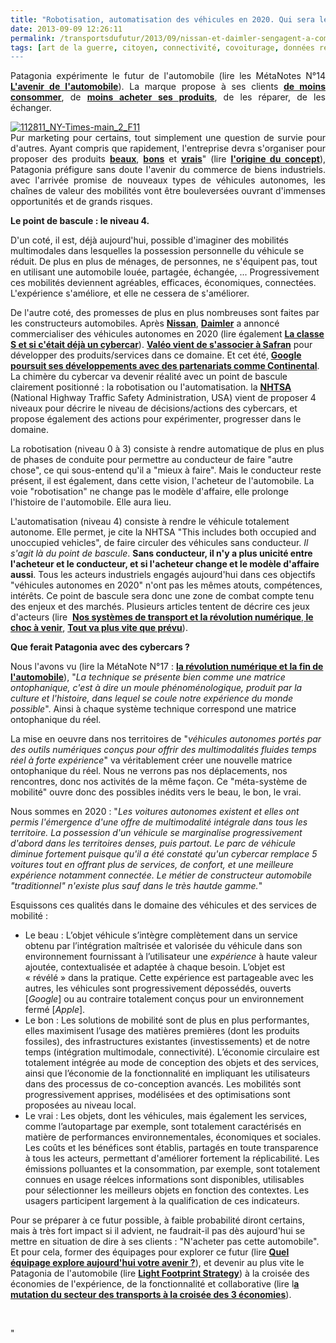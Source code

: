 ```yaml
---
title: "Robotisation, automatisation des véhicules en 2020. Qui sera le Patagonia de l'automobile ?"
date: 2013-09-09 12:26:11
permalink: /transportsdufutur/2013/09/nissan-et-daimler-sengagent-a-commercialiser-des-voitures-autonomes-en-2020-risques-et-opportunites.html
tags: [art de la guerre, citoyen, connectivité, covoiturage, données réelles, economie circulaire, économie de l'expérience, économie du quaternaire, économie fonctionnalité, Efficacité énergétique, externalité, FORD, google, innovation, intelligence collective, internet, internet des objets, management de la mobilité, Service de mobilité, Véhicule, véhicule mono-usage, véhicule propre]
---
```


<p style="text-align: justify">Patagonia expérimente le futur de l'automobile (lire les MétaNotes N°14 <strong><a href="https://gabrielplassat.github.io/transportsdufutur/2012/07/lavenir-de-lautomobile.html" target="_blank">L'avenir de l'automobile</a></strong>). La marque propose à ses clients <strong><a href="http://online.wsj.com/article/SB10001424052702303513404577352221465986612.html" target="_blank">de moins consommer</a></strong>, de <strong><a href="http://www.patagonia.com/email/11/112811.html" target="_blank">moins acheter ses produits</a></strong>, de les réparer, de les échanger.   </p> <p style="text-align: justify"> <a class="asset-img-link" href="http://featherfiles.aviary.com/2013-09-09/f77694d11/e1c41ee001054b14b1a259cdcaadbac3_hires.png"><img alt="112811_NY-Times-main_2_F11" class="asset  asset-image at-xid-6a0120a66d2ad4970b019aff475d5c970d" src="/wp-content/uploads/sites/6/old/6a0120a66d2ad4970b019aff475d5c970d-320wi.png" style="margin-left: auto;margin-right: auto" title="112811_NY-Times-main_2_F11" /></a><br />Pur marketing pour certains, tout simplement une question de survie pour d'autres. Ayant compris que rapidement, l'entreprise devra s'organiser pour proposer des produits <strong><a href=""http://www.patagonia.com/eu/frFR/ambassadors"" target=""_blank"">beaux</a></strong>, <strong><a href=""http://www.patagonia.com/eu/frFR/footprint?LAC=frFR&assetid=23429&ln=451"" target=""_blank"">bons</a></strong> et <strong><a href=""http://instagram.com/wornwear"" target=""_blank"">vrais</a></strong>" (lire <strong><a href=""http://noubel.fr/questions-parfumees/"" target=""_blank"">l'origine du concept</a></strong>), Patagonia préfigure sans doute l'avenir du commerce de biens industriels. avec l'arrivée promise de nouveaux types de véhicules autonomes, les chaînes de valeur des mobilités vont être bouleversées ouvrant d'immenses opportunités et de grands risques. </p>  <!--more-->      <p style=""text-align: justify""><strong>Le point de bascule : le niveau 4.</strong></p> <p style=""text-align: justify"">D'un coté, il est, déjà aujourd'hui, possible d'imaginer des mobilités multimodales dans lesquelles la possession personnelle du véhicule se réduit. De plus en plus de ménages, de personnes, ne s'équipent pas, tout en utilisant une automobile louée, partagée, échangée, ... Progressivement ces mobilités deviennent agréables, efficaces, économiques, connectées. L'expérience s'améliore, et elle ne cessera de s'améliorer. </p> <p style=""text-align: justify"">De l'autre coté, des promesses de plus en plus nombreuses sont faites par les constructeurs automobiles. Après <strong><a href=""http://www.bloomberg.com/news/2013-08-27/nissan-sets-goal-of-bringing-first-self-driving-cars-by-2020.html"" target=""_blank"">Nissan</a></strong>, <strong><a href=""http://www.timeslive.co.za/thetimes/2013/09/09/daimler-to-wheel-out-self-drive-car-by-2020"" target=""_blank"">Daimler</a></strong> a annoncé commercialiser des véhicules autonomes en 2020 (lire également <strong><a href="https://gabrielplassat.github.io/transportsdufutur/2013/07/prochaine-mercedes-classe-s-et-si-cetait-deja-un-cybercar.html"" target=""_blank"">La classe S et si c'était déjà un cybercar</a></strong>). <strong><a href=""http://www.safran-group.com/site-safran/presse-et-medias/communiques-de-presse/2013/article/valeo-et-safran-signent-un-accord?13181"" target=""_blank"">Valéo vient de s'associer à Safran</a></strong> pour développer des produits/services dans ce domaine. Et cet été, <strong><a href=""http://www.reuters.com/article/2013/08/21/us-germany-selfdrive-idUSBRE97K0RM20130821"" target=""_blank"">Google poursuit ses développements avec des partenariats comme Continental</a></strong>. La chimère du cybercar va devenir réalité avec un point de bascule clairement positionné : la robotisation ou l'automatisation. la <a href=""http://www.nhtsa.gov/About+NHTSA/Press+Releases/U.S.+Department+of+Transportation+Releases+Policy+on+Automated+Vehicle+Development"" target=""_blank""><strong>NHTSA</strong> </a>(National Highway Traffic Safety Administration, USA) vient de proposer 4 niveaux pour décrire le niveau de décisions/actions des cybercars, et propose également des actions pour expérimenter, progresser dans le domaine.</p> <p style=""text-align: justify"">La robotisation (niveau 0 à 3) consiste à rendre automatique de plus en plus de phases de conduite pour permettre au conducteur de faire "autre chose", ce qui sous-entend qu'il a "mieux à faire". Mais le conducteur reste présent, il est également, dans cette vision, l'acheteur de l'automobile. La voie "robotisation" ne change pas le modèle d'affaire, elle prolonge l'histoire de l'automobile. Elle aura lieu.</p> <p style=""text-align: justify"">L'automatisation (niveau 4) consiste à rendre le véhicule totalement autonome. Elle permet, je cite la NHTSA "This includes both occupied and unoccupied vehicles", de faire circuler des véhicules sans conducteur. <em>Il s'agit là du point de bascule</em>. <strong>Sans conducteur, il n'y a plus unicité entre l'acheteur et le conducteur, et si l'acheteur change et le modèle d'affaire aussi</strong>. Tous les acteurs industriels engagés aujourd'hui dans ces objectifs "véhicules autonomes en 2020" n'ont pas les mêmes atouts, compétences, intérêts. Ce point de bascule sera donc une zone de combat compte tenu des enjeux et des marchés. Plusieurs articles tentent de décrire ces jeux d'acteurs (lire  <strong><a href="https://gabrielplassat.github.io/transportsdufutur/2012/04/nos-systemes-de-transport-et-la-revolution-numerique-pourquoi-cela-va-tout-changer.html"" target=""_blank"">Nos systèmes de transport et la révolution numérique</a></strong>,<strong><a href="https://gabrielplassat.github.io/transportsdufutur/2012/09/lindustrie-automobile-a-choisi-de-concevoir-developper-et-commercialiser-des-produits-qui-sadaptent-a-tous-les-territoires.html"" target=""_blank""> le choc à venir</a></strong>, <strong><a href="https://gabrielplassat.github.io/transportsdufutur/2012/09/la-google-car-va-rouler-en-californie-tout-va-plus-vite-que-prevu-le-point-de-basculement-se-rapproc.html"" target=""_blank"">Tout va plus vite que prévu</a></strong>).</p> <p style=""text-align: justify""><strong>Que ferait Patagonia avec des cybercars ?</strong></p> <p style=""text-align: justify"">Nous l'avons vu (lire la MétaNote N°17 : <strong><a href="https://gabrielplassat.github.io/transportsdufutur/2013/08/metanote-17-la-mutation-numerique-nengendre-pas-seulement-de-nouveaux-moyens-de-transports-elle-modi.html"" target=""_blank"">la révolution numérique et la fin de l'automobile</a></strong>), "<em>La technique se présente bien comme une matrice ontophanique, c'est à dire un moule phénoménologique, produit par la culture et l'histoire, dans lequel se coule notre expérience du monde possible</em>". Ainsi à chaque système technique correspond une matrice ontophanique du réel. </p> <p style=""text-align: justify"">La mise en oeuvre dans nos territoires de "<em>véhicules autonomes portés par des outils numériques conçus pour offrir des multimodalités fluides temps réel à forte expérience</em>" va véritablement créer une nouvelle matrice ontophanique du réel. Nous ne verrons pas nos déplacements, nos rencontres, donc nos activités de la même façon. Ce "méta-système de mobilité" ouvre donc des possibles inédits vers le beau, le bon, le vrai.</p> <p style=""text-align: justify"">Nous sommes en 2020 : "<em>Les voitures autonomes existent et elles ont permis l'émergence d'une offre de multimodalité intégrale dans tous les territoire. La possession d'un véhicule se marginalise progressivement d'abord dans les territoires denses, puis partout. Le parc de véhicule diminue fortement puisque qu'il a été constaté qu'un cybercar remplace 5 voitures tout en offrant plus de services, de confort, et une meilleure expérience notamment connectée. Le métier de constructeur automobile "traditionnel" n'existe plus sauf dans le très hautde gamme.</em>"</p> <p style=""text-align: justify"">Esquissons ces qualités dans le domaine des véhicules et des services de mobilité :</p> <ul> <li>Le beau : L’objet véhicule s’intègre complètement dans un service obtenu par l’intégration maîtrisée et valorisée du véhicule dans son environnement fournissant à l’utilisateur une <em>expérience</em> à haute valeur ajoutée, contextualisée et adaptée à chaque besoin. L’objet est « révélé » dans la pratique. Cette expérience est partageable avec les autres, les véhicules sont progressivement dépossédés, ouverts [<em>Google</em>] ou au contraire totalement conçus pour un environnement fermé [<em>Apple</em>].</li> <li>Le bon : Les solutions de mobilité sont de plus en plus performantes, elles maximisent l’usage des matières premières (dont les produits fossiles), des infrastructures existantes (investissements) et de notre temps (intégration multimodale, connectivité). L’économie circulaire est totalement intégrée au mode de conception des objets et des services, ainsi que l’économie de la fonctionnalité en impliquant les utilisateurs dans des processus de co-conception avancés. Les mobilités sont progressivement apprises, modélisées et des optimisations sont proposées au niveau local.</li> <li>Le vrai : Les objets, dont les véhicules, mais également les services, comme l’autopartage par exemple, sont totalement caractérisés en matière de performances environnementales, économiques et sociales. Les coûts et les bénéfices sont établis, partagés en toute transparence à tous les acteurs, permettant d'améliorer fortement la réplicabilité. Les émissions polluantes et la consommation, par exemple, sont totalement connues en usage réelces informations sont disponibles, utilisables pour sélectionner les meilleurs objets en fonction des contextes. Les usagers participent largement à la qualification de ces indicateurs.</li> </ul> <p style=""text-align: justify"">Pour se préparer à ce futur possible, à faible probabilité diront certains, mais à très fort impact si il advient, ne faudrait-il pas dès aujourd'hui se mettre en situation de dire à ses clients : "N'acheter pas cette automobile". Et pour cela, former des équipages pour explorer ce futur (lire <strong><a href="https://gabrielplassat.github.io/transportsdufutur/2013/02/quel-equipage-explore-aujourdhui-votre-avenir-vos-prochains-modeles-daffaires.html"" target=""_blank"">Quel équipage explore aujourd'hui votre avenir ?</a></strong>), et devenir au plus vite le Patagonia de l'automobile (lire <strong><a href="https://gabrielplassat.github.io/transportsdufutur/2013/07/light-foot-print-strategy.html"" target=""_blank"">Light Footprint Strategy</a></strong>) à la croisée des économies de l'expérience, de la fonctionnalité et collaborative (lire l<strong><a href="https://gabrielplassat.github.io/transportsdufutur/2013/03/la-mutation-du-secteur-des-transports-a-la-croisee-de-3-economies.html"" target=""_blank"">a mutation du secteur des transports à la croisée des 3 économies</a></strong>).</p> <p style=""text-align: justify""> </p>"
